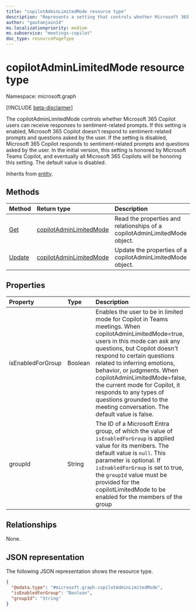 ```yaml
---
title: "copilotAdminLimitedMode resource type"
description: "Represents a setting that controls whether Microsoft 365 Copilot users can receive responses to sentiment-related prompts."
author: "gautamjain14"
ms.localizationpriority: medium
ms.subservice: "meetings-copilot"
doc_type: resourcePageType
---
```


# copilotAdminLimitedMode resource type

Namespace: microsoft.graph

[!INCLUDE [beta-disclaimer](../../includes/beta-disclaimer.md)]

The copilotAdminLimitedMode controls whether Microsoft 365 Copilot users can receive responses to sentiment-related prompts. If this setting is enabled, Microsoft 365 Copilot doesn't respond to sentiment-related prompts and questions asked by the user. If the setting is disabled, Microsoft 365 Copilot responds to sentiment-related prompts and questions asked by the user. In the initial version, this setting is honored by Microsoft Teams Copilot, and eventually all Microsoft 365 Copilots will be honoring this setting. The default value is disabled.

Inherits from [entity](../resources/entity.md).

## Methods
|Method|Return type|Description|
|:---|:---|:---|
|[Get](../api/copilotadminlimitedmode-get.md)|[copilotAdminLimitedMode](../resources/copilotadminlimitedmode.md)|Read the properties and relationships of a copilotAdminLimitedMode object.|
|[Update](../api/copilotadminlimitedmode-update.md)|[copilotAdminLimitedMode](../resources/copilotadminlimitedmode.md)|Update the properties of a copilotAdminLimitedMode object.|

## Properties
|Property|Type|Description|
|:---|:---|:---|
|isEnabledForGroup|Boolean|Enables the user to be in limited mode for Copilot in Teams meetings. When copilotAdminLimitedMode=true, users in this mode can ask any questions, but Copilot doesn't respond to certain questions related to inferring emotions, behavior, or judgments. When copilotAdminLimitedMode=false, the current mode for Copilot, it responds to any types of questions grounded to the meeting conversation. The default value is false.|
|groupId|String|The ID of a Microsoft Entra group, of which the value of `isEnabledForGroup` is applied value for its members. The default value is `null`. This parameter is optional. If `isEnabledForGroup` is set to true, the `groupId` value must be provided for the copilotLimitedMode to be enabled for the members of the group

## Relationships
None.

## JSON representation
The following JSON representation shows the resource type.
<!-- {
  "blockType": "resource",
  "keyProperty": "id",
  "@odata.type": "microsoft.graph.copilotAdminLimitedMode",
  "baseType": "microsoft.graph.entity",
  "openType": false
}
-->
``` json
{
  "@odata.type": "#microsoft.graph.copilotAdminLimitedMode",
  "isEnabledForGroup": "Boolean",
  "groupId": "String"
}
```


